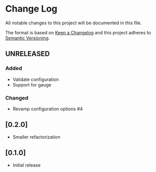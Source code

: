 # Change Log

All notable changes to this project will be documented in this file.

The format is based on [Keep a Changelog](http://keepachangelog.com/) and this project adheres to
[Semantic Versioning](http://semver.org/).

## UNRELEASED

### Added

* Validate configuration
* Support for gauge

### Changed

* Revamp configuration options #4

## [0.2.0]

* Smaller refactorization

## [0.1.0]

* Initial release
